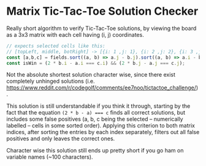 # Matrix Tic-Tac-Toe Solution Checker
Really short algorithm to verify Tic-Tac-Toe solutions, by viewing the board as a 3x3 matrix
with each cell having (i, j) coordinates. 

```js
// expects selected cells like this:
// [topLeft, middle, botRight] -> [{i: 1 ,j: 1}, {i: 2 ,j: 2}, {i: 3 ,j: 3}]
const [a,b,c] = fields.sort((a, b) => a.j - b.j).sort((a, b) => a.i - b.i);
const isWin = (2 * b.i - a.i === c.i) && (2 * b.j - a.j === c.j);
```

Not the absolute shortest solution character wise, 
since there exist completely unhinged solutions 
(i.e. https://www.reddit.com/r/codegolf/comments/ee7noo/tictactoe_challenge/).

This solution is still understandable if you think it through, starting
by the fact that the equation `(2 * b - a) === c` finds all correct solutions,
but includes some false positives (a, b, c being the selected – numerically labelled – cells in some sorted order).
Applying this criterion to both matrix indices, after sorting the entries by 
each index separately, filters out all false positives and only leaves the correct ones.

Character wise this solution still ends up pretty short if you go ham on variable names (~100 characters).

